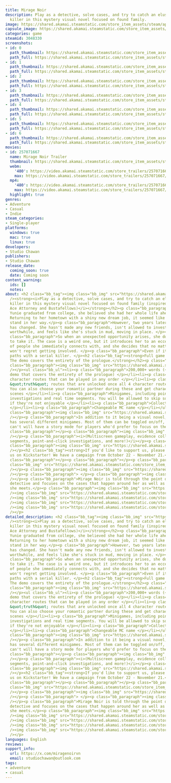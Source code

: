 ```yaml
---
title: Mirage Noir
description: Play as a detective, solve cases, and try to catch an elusive serial
  killer in this mystery visual novel focused on found family.
image: https://shared.akamai.steamstatic.com/store_item_assets/steam/apps/3048330/header.jpg?t=1731037545
capsule_image: https://shared.akamai.steamstatic.com/store_item_assets/steam/apps/3048330/capsule_231x87.jpg?t=1731037545
categories: game
steamid: 3048330
screenshots:
- id: 0
  path_thumbnail: https://shared.akamai.steamstatic.com/store_item_assets/steam/apps/3048330/ss_e02e38a91c2bbd0a9f926a1a78e371ea6d3dc5dd.600x338.jpg?t=1731037545
  path_full: https://shared.akamai.steamstatic.com/store_item_assets/steam/apps/3048330/ss_e02e38a91c2bbd0a9f926a1a78e371ea6d3dc5dd.1920x1080.jpg?t=1731037545
- id: 1
  path_thumbnail: https://shared.akamai.steamstatic.com/store_item_assets/steam/apps/3048330/ss_47b9278767b0819a2cfb59552a6d94003b68dbdc.600x338.jpg?t=1731037545
  path_full: https://shared.akamai.steamstatic.com/store_item_assets/steam/apps/3048330/ss_47b9278767b0819a2cfb59552a6d94003b68dbdc.1920x1080.jpg?t=1731037545
- id: 2
  path_thumbnail: https://shared.akamai.steamstatic.com/store_item_assets/steam/apps/3048330/ss_b7c2495c7d36e21a8961fee9377d78e978ea90b2.600x338.jpg?t=1731037545
  path_full: https://shared.akamai.steamstatic.com/store_item_assets/steam/apps/3048330/ss_b7c2495c7d36e21a8961fee9377d78e978ea90b2.1920x1080.jpg?t=1731037545
- id: 3
  path_thumbnail: https://shared.akamai.steamstatic.com/store_item_assets/steam/apps/3048330/ss_d18eff7303476f92763a7e1e9507cf240039c609.600x338.jpg?t=1731037545
  path_full: https://shared.akamai.steamstatic.com/store_item_assets/steam/apps/3048330/ss_d18eff7303476f92763a7e1e9507cf240039c609.1920x1080.jpg?t=1731037545
- id: 4
  path_thumbnail: https://shared.akamai.steamstatic.com/store_item_assets/steam/apps/3048330/ss_a694a1e502eb5558089bde720cf1b4adbb870993.600x338.jpg?t=1731037545
  path_full: https://shared.akamai.steamstatic.com/store_item_assets/steam/apps/3048330/ss_a694a1e502eb5558089bde720cf1b4adbb870993.1920x1080.jpg?t=1731037545
- id: 5
  path_thumbnail: https://shared.akamai.steamstatic.com/store_item_assets/steam/apps/3048330/ss_46afc6595e9f3d137eab348766727affdca32d90.600x338.jpg?t=1731037545
  path_full: https://shared.akamai.steamstatic.com/store_item_assets/steam/apps/3048330/ss_46afc6595e9f3d137eab348766727affdca32d90.1920x1080.jpg?t=1731037545
- id: 6
  path_thumbnail: https://shared.akamai.steamstatic.com/store_item_assets/steam/apps/3048330/ss_1b2cff3f9f411321c13482bcabe770c0e59fe5f2.600x338.jpg?t=1731037545
  path_full: https://shared.akamai.steamstatic.com/store_item_assets/steam/apps/3048330/ss_1b2cff3f9f411321c13482bcabe770c0e59fe5f2.1920x1080.jpg?t=1731037545
movies:
- id: 257071667
  name: Mirage Noir Trailer
  thumbnail: https://shared.akamai.steamstatic.com/store_item_assets/steam/apps/257071667/126a2a81e79c0c534fa50c54f63a7b7561fb10a6/movie_600x337.jpg?t=1731037539
  webm:
    '480': https://video.akamai.steamstatic.com/store_trailers/257071667/movie480_vp9.webm?t=1731037539
    max: https://video.akamai.steamstatic.com/store_trailers/257071667/movie_max_vp9.webm?t=1731037539
  mp4:
    '480': https://video.akamai.steamstatic.com/store_trailers/257071667/movie480.mp4?t=1731037539
    max: https://video.akamai.steamstatic.com/store_trailers/257071667/movie_max.mp4?t=1731037539
  highlight: true
genres:
- Adventure
- Casual
- Indie
steam_categories:
- Single-player
platforms:
  windows: true
  mac: true
  linux: true
developers:
- Studio Chawan
publishers:
- Studio Chawan
release_date:
  coming_soon: true
  date: Coming soon
content_warning:
  ids: []
  notes:
about: <h2 class="bb_tag"><img class="bb_img" src="https://shared.akamai.steamstatic.com/store_item_assets/steam/apps/3048330/extras/header_story_steam.png?t=1731037545"
  /><strong><i>Play as a detective, solve cases, and try to catch an elusive serial
  killer in this mystery visual novel focused on found family (inspired by games like
  Ace Attorney and Bustafellows)</i></strong></h2><p class="bb_paragraph"></p><p class="bb_paragraph">When
  Yunie graduated from college, she believed she had her whole life ahead of her.
  Returning to her hometown with a shiny new dream job, it seemed like nothing could
  stand in her way.</p><p class="bb_paragraph">However, two years later, not much
  has changed. She hasn't made any new friends, isn't allowed to investigate anything
  worthwhile, and feels like she's stuck in mud, moving in place. </p><p class="bb_paragraph"></p><p
  class="bb_paragraph">So when an unexpected opportunity arises, she doesn't hesitate
  to take it. The case is a weird one, but it introduces her to an eccentric team
  of people she immediately connects with, and she decides that no matter what, she
  won't regret getting involved. </p><p class="bb_paragraph">Even if it means crossing
  paths with a serial killer. </p><h2 class="bb_tag"><strong>Full game coming in 2026!
  The demo covers the entirety of the prologue.</strong></h2><p class="bb_paragraph"></p><p
  class="bb_paragraph"><img class="bb_img" src="https://shared.akamai.steamstatic.com/store_item_assets/steam/apps/3048330/extras/header_features_steam.png?t=1731037545"
  /></p><ul class="bb_ul"><li><p class="bb_paragraph">200,000+ words (~50,000 word
  demo that covers the entirety of the prologue) </p></li><li><p class="bb_paragraph">4
  character routes that can be played in any order </p></li><li><p class="bb_paragraph">2
  &quot;truth&quot; routes that are unlocked once all 4 character routes are cleared.
  You can also choose your romantic partner during these and get character-specific
  scenes </p></li><li><p class="bb_paragraph">Minigames, including point-and-click
  investigations and real time segments. You will be allowed to skip some of them
  if they're not enjoyable </p></li><li><p class="bb_paragraph">Collectable Side Stories
  </p></li><li><p class="bb_paragraph">Changeable MC name </p></li></ul><p class="bb_paragraph"></p><p
  class="bb_paragraph"><img class="bb_img" src="https://shared.akamai.steamstatic.com/store_item_assets/steam/apps/3048330/extras/subheader_gameplay.png?t=1731037545"
  /></p><p class="bb_paragraph">In addition to it being a visual novel, the game also
  has several different minigames. Most of them can be toggled on/off, and those that
  can't will have a story mode for players who'd prefer to focus on the plot instead.</p><p
  class="bb_paragraph"></p><p class="bb_paragraph"><img class="bb_img" src="https://shared.akamai.steamstatic.com/store_item_assets/steam/apps/3048330/extras/gameplay.png?t=1731037545"
  /></p><p class="bb_paragraph"><i>(Multiscreen gameplay, evidence collecting, deduction
  segments, point-and-click investigations, and more!)</i></p><p class="bb_paragraph"></p><p
  class="bb_paragraph"><img class="bb_img" src="https://shared.akamai.steamstatic.com/store_item_assets/steam/apps/3048330/extras/link_ks.png?t=1731037545"
  /></p><h2 class="bb_tag"><strong>If you'd like to support us, please consider backing
  us on Kickstarter! We have a campaign from October 22 - November 21.</strong></h2><p
  class="bb_paragraph"></p><p class="bb_paragraph"></p><p class="bb_paragraph"><img
  class="bb_img" src="https://shared.akamai.steamstatic.com/store_item_assets/steam/apps/3048330/extras/header_visuals.png?t=1731037545"
  /></p><p class="bb_paragraph"><img class="bb_img" src="https://shared.akamai.steamstatic.com/store_item_assets/steam/apps/3048330/extras/bgs.png?t=1731037545"
  /></p><p class="bb_paragraph"> </p><p class="bb_paragraph"><img class="bb_img" src="https://shared.akamai.steamstatic.com/store_item_assets/steam/apps/3048330/extras/header_cast_steam.png?t=1731037545"
  /></p><p class="bb_paragraph">Mirage Noir is told through the point of view of a
  detective and focuses on the cases that happen around her as well as the four boys
  she meets.</p><p class="bb_paragraph"><img class="bb_img" src="https://shared.akamai.steamstatic.com/store_item_assets/steam/apps/3048330/extras/characters_mc_steam.png?t=1731037545"
  /><img class="bb_img" src="https://shared.akamai.steamstatic.com/store_item_assets/steam/apps/3048330/extras/characters_jem_steam.png?t=1731037545"
  /><img class="bb_img" src="https://shared.akamai.steamstatic.com/store_item_assets/steam/apps/3048330/extras/characters_alexei_steam.png?t=1731037545"
  /><img class="bb_img" src="https://shared.akamai.steamstatic.com/store_item_assets/steam/apps/3048330/extras/characters_sami_steam.png?t=1731037545"
  /><img class="bb_img" src="https://shared.akamai.steamstatic.com/store_item_assets/steam/apps/3048330/extras/characters_thierry_steam.png?t=1731037545"
  /></p>
detailed_description: <h2 class="bb_tag"><img class="bb_img" src="https://shared.akamai.steamstatic.com/store_item_assets/steam/apps/3048330/extras/header_story_steam.png?t=1731037545"
  /><strong><i>Play as a detective, solve cases, and try to catch an elusive serial
  killer in this mystery visual novel focused on found family (inspired by games like
  Ace Attorney and Bustafellows)</i></strong></h2><p class="bb_paragraph"></p><p class="bb_paragraph">When
  Yunie graduated from college, she believed she had her whole life ahead of her.
  Returning to her hometown with a shiny new dream job, it seemed like nothing could
  stand in her way.</p><p class="bb_paragraph">However, two years later, not much
  has changed. She hasn't made any new friends, isn't allowed to investigate anything
  worthwhile, and feels like she's stuck in mud, moving in place. </p><p class="bb_paragraph"></p><p
  class="bb_paragraph">So when an unexpected opportunity arises, she doesn't hesitate
  to take it. The case is a weird one, but it introduces her to an eccentric team
  of people she immediately connects with, and she decides that no matter what, she
  won't regret getting involved. </p><p class="bb_paragraph">Even if it means crossing
  paths with a serial killer. </p><h2 class="bb_tag"><strong>Full game coming in 2026!
  The demo covers the entirety of the prologue.</strong></h2><p class="bb_paragraph"></p><p
  class="bb_paragraph"><img class="bb_img" src="https://shared.akamai.steamstatic.com/store_item_assets/steam/apps/3048330/extras/header_features_steam.png?t=1731037545"
  /></p><ul class="bb_ul"><li><p class="bb_paragraph">200,000+ words (~50,000 word
  demo that covers the entirety of the prologue) </p></li><li><p class="bb_paragraph">4
  character routes that can be played in any order </p></li><li><p class="bb_paragraph">2
  &quot;truth&quot; routes that are unlocked once all 4 character routes are cleared.
  You can also choose your romantic partner during these and get character-specific
  scenes </p></li><li><p class="bb_paragraph">Minigames, including point-and-click
  investigations and real time segments. You will be allowed to skip some of them
  if they're not enjoyable </p></li><li><p class="bb_paragraph">Collectable Side Stories
  </p></li><li><p class="bb_paragraph">Changeable MC name </p></li></ul><p class="bb_paragraph"></p><p
  class="bb_paragraph"><img class="bb_img" src="https://shared.akamai.steamstatic.com/store_item_assets/steam/apps/3048330/extras/subheader_gameplay.png?t=1731037545"
  /></p><p class="bb_paragraph">In addition to it being a visual novel, the game also
  has several different minigames. Most of them can be toggled on/off, and those that
  can't will have a story mode for players who'd prefer to focus on the plot instead.</p><p
  class="bb_paragraph"></p><p class="bb_paragraph"><img class="bb_img" src="https://shared.akamai.steamstatic.com/store_item_assets/steam/apps/3048330/extras/gameplay.png?t=1731037545"
  /></p><p class="bb_paragraph"><i>(Multiscreen gameplay, evidence collecting, deduction
  segments, point-and-click investigations, and more!)</i></p><p class="bb_paragraph"></p><p
  class="bb_paragraph"><img class="bb_img" src="https://shared.akamai.steamstatic.com/store_item_assets/steam/apps/3048330/extras/link_ks.png?t=1731037545"
  /></p><h2 class="bb_tag"><strong>If you'd like to support us, please consider backing
  us on Kickstarter! We have a campaign from October 22 - November 21.</strong></h2><p
  class="bb_paragraph"></p><p class="bb_paragraph"></p><p class="bb_paragraph"><img
  class="bb_img" src="https://shared.akamai.steamstatic.com/store_item_assets/steam/apps/3048330/extras/header_visuals.png?t=1731037545"
  /></p><p class="bb_paragraph"><img class="bb_img" src="https://shared.akamai.steamstatic.com/store_item_assets/steam/apps/3048330/extras/bgs.png?t=1731037545"
  /></p><p class="bb_paragraph"> </p><p class="bb_paragraph"><img class="bb_img" src="https://shared.akamai.steamstatic.com/store_item_assets/steam/apps/3048330/extras/header_cast_steam.png?t=1731037545"
  /></p><p class="bb_paragraph">Mirage Noir is told through the point of view of a
  detective and focuses on the cases that happen around her as well as the four boys
  she meets.</p><p class="bb_paragraph"><img class="bb_img" src="https://shared.akamai.steamstatic.com/store_item_assets/steam/apps/3048330/extras/characters_mc_steam.png?t=1731037545"
  /><img class="bb_img" src="https://shared.akamai.steamstatic.com/store_item_assets/steam/apps/3048330/extras/characters_jem_steam.png?t=1731037545"
  /><img class="bb_img" src="https://shared.akamai.steamstatic.com/store_item_assets/steam/apps/3048330/extras/characters_alexei_steam.png?t=1731037545"
  /><img class="bb_img" src="https://shared.akamai.steamstatic.com/store_item_assets/steam/apps/3048330/extras/characters_sami_steam.png?t=1731037545"
  /><img class="bb_img" src="https://shared.akamai.steamstatic.com/store_item_assets/steam/apps/3048330/extras/characters_thierry_steam.png?t=1731037545"
  /></p>
languages: English
reviews:
support_info:
  url: https://x.com/miragenoirvn
  email: studiochawan@outlook.com
tags:
- adventure
- casual
---
```


